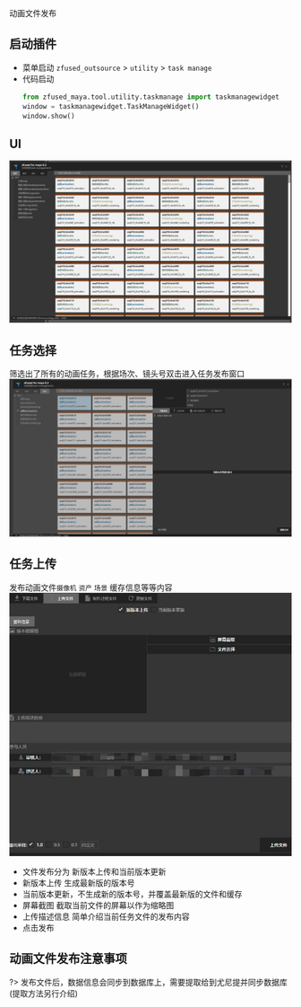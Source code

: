 
动画文件发布

## 启动插件
- 菜单启动 
    `zfused_outsource` > `utility` > `task manage`
- 代码启动
    ```python
    from zfused_maya.tool.utility.taskmanage import taskmanagewidget
    window = taskmanagewidget.TaskManageWidget()
    window.show()
    ```

## UI
![](../../sources/image/animation/animation_4.jpg ':size=80%')


## 任务选择
筛选出了所有的动画任务，根据场次、镜头号双击进入任务发布窗口
![](../../sources/image/animation/animation_6.jpg ':size=80%')

## 任务上传
发布动画文件`摄像机` `资产` `场景` 缓存信息等等内容
![](../../sources/image/animation/animation_7.jpg ':size=80%')

+ 文件发布分为 新版本上传和当前版本更新
+ 新版本上传 生成最新版的版本号
+ 当前版本更新，不生成新的版本号，并覆盖最新版的文件和缓存
+ 屏幕截图 截取当前文件的屏幕以作为缩略图
+ 上传描述信息 简单介绍当前任务文件的发布内容
+ 点击发布

## 动画文件发布注意事项
?> 发布文件后，数据信息会同步到数据库上，需要提取给到尤尼提并同步数据库(提取方法另行介绍)
